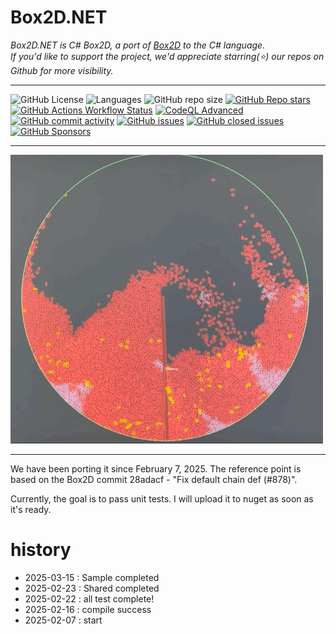 # Box2D.NET

*Box2D.NET is C# Box2D, a port of [Box2D](https://github.com/erincatto/box2d) to the C# language.*  
*If you'd like to support the project, we'd appreciate starring(⭐) our repos on Github for more visibility.*

---

![GitHub License](https://img.shields.io/github/license/ikpil/Box2D.NET?style=for-the-badge)
![Languages](https://img.shields.io/github/languages/top/ikpil/Box2D.NET?style=for-the-badge)
![GitHub repo size](https://img.shields.io/github/repo-size/ikpil/Box2D.NET?style=for-the-badge)
[![GitHub Repo stars](https://img.shields.io/github/stars/ikpil/Box2D.NET?style=for-the-badge&logo=github)](https://github.com/ikpil/Box2D.NET)
[![GitHub Actions Workflow Status](https://img.shields.io/github/actions/workflow/status/ikpil/Box2D.NET/dotnet.yml?style=for-the-badge&logo=github)](https://github.com/ikpil/Box2D.NET/actions/workflows/dotnet.yml)
[![CodeQL Advanced](https://img.shields.io/github/actions/workflow/status/ikpil/Box2D.NET/codeql.yml?style=for-the-badge&logo=github&label=CODEQL)](https://github.com/ikpil/Box2D.NET/actions/workflows/codeql.yml)
[![GitHub commit activity](https://img.shields.io/github/commit-activity/m/ikpil/Box2D.NET?style=for-the-badge&logo=github)](https://github.com/ikpil/Box2D.NET/commits)
[![GitHub issues](https://img.shields.io/github/issues-raw/ikpil/Box2D.NET?style=for-the-badge&logo=github&color=44cc11)](https://github.com/ikpil/Box2D.NET/issues)
[![GitHub closed issues](https://img.shields.io/github/issues-closed-raw/ikpil/Box2D.NET?style=for-the-badge&logo=github&color=a371f7)](https://github.com/ikpil/Box2D.NET/issues)
[![GitHub Sponsors](https://img.shields.io/github/sponsors/ikpil?style=for-the-badge&logo=GitHub-Sponsors&link=https%3A%2F%2Fgithub.com%2Fsponsors%2Fikpil)](https://github.com/sponsors/ikpil)

---

[![demo](https://github.com/ikpil/ikpil/blob/main/img/423102962-0dc4a92b-0f1a-407d-9e65-fc507e09962b.gif?raw=true)](https://github.com/ikpil/Box2D.NET)

---

We have been porting it since February 7, 2025.
The reference point is based on the Box2D commit 28adacf - "Fix default chain def (#878)".

Currently, the goal is to pass unit tests.
I will upload it to nuget as soon as it's ready.


# history

- 2025-03-15 : Sample completed
- 2025-02-23 : Shared completed
- 2025-02-22 : all test complete!
- 2025-02-16 : compile success
- 2025-02-07 : start 